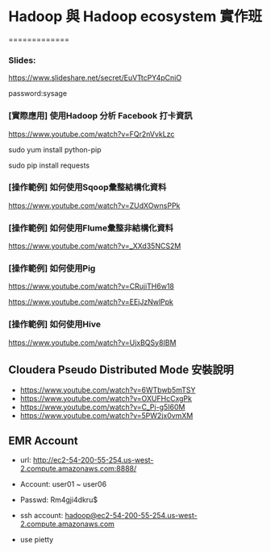 # Hadoop 與 Hadoop ecosystem 實作班
=============

### Slides:
https://www.slideshare.net/secret/EuVTtcPY4pCniO

password:sysage

### [實際應用] 使用Hadoop 分析 Facebook 打卡資訊
https://www.youtube.com/watch?v=FQr2nVvkLzc

sudo yum install python-pip

sudo pip install requests

### [操作範例] 如何使用Sqoop彙整結構化資料
https://www.youtube.com/watch?v=ZUdXOwnsPPk

### [操作範例] 如何使用Flume彙整非結構化資料
https://www.youtube.com/watch?v=_XXd35NCS2M

### [操作範例] 如何使用Pig
https://www.youtube.com/watch?v=CRujiTH6w18

https://www.youtube.com/watch?v=EEjJzNwlPpk

### [操作範例] 如何使用Hive
https://www.youtube.com/watch?v=UjxBQSy8IBM

## Cloudera Pseudo Distributed Mode 安裝說明

- https://www.youtube.com/watch?v=6WTbwb5mTSY
- https://www.youtube.com/watch?v=OXUFHcCxgPk
- https://www.youtube.com/watch?v=C_Pj-g5I60M
- https://www.youtube.com/watch?v=5PW2jx0vmXM

## EMR Account

- url: http://ec2-54-200-55-254.us-west-2.compute.amazonaws.com:8888/

- Account: user01 ~ user06
- Passwd: Rm4gji4dkru$

- ssh account: hadoop@ec2-54-200-55-254.us-west-2.compute.amazonaws.com
- use pietty
